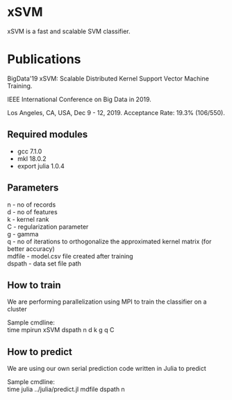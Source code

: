 # xSVM
xSVM is a fast and scalable SVM classifier.

# Publications
BigData'19	xSVM: Scalable Distributed Kernel Support Vector Machine Training. 

IEEE International Conference on Big Data in 2019. 

Los Angeles, CA, USA, Dec 9 - 12, 2019. Acceptance Rate: 19.3% (106/550). 

## Required modules
- gcc 7.1.0  
- mkl 18.0.2  
- export julia 1.0.4  

## Parameters
n - no of records  
d - no of features  
k - kernel rank  
C - regularization parameter   
g - gamma  
q - no of iterations to orthogonalize the approximated kernel matrix (for better accuracy)  
mdfile - model.csv file created after training  
dspath - data set file path

## How to train
We are performing parallelization using MPI to train the classifier on a cluster

Sample cmdline:  
time mpirun xSVM dspath n d k g q C

## How to predict
We are using our own serial prediction code written in Julia to predict

Sample cmdline:   
time julia ../julia/predict.jl mdfile dspath n
